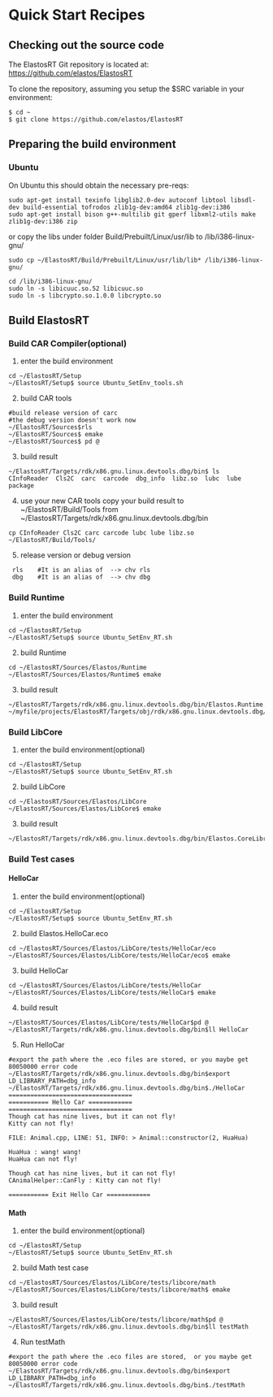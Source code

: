 # Quick Start Recipes

## Checking out the source code

The ElastosRT Git repository is located
at: https://github.com/elastos/ElastosRT

To clone the repository, assuming you setup the $SRC variable
in your environment:
```shell
$ cd ~
$ git clone https://github.com/elastos/ElastosRT
```

## Preparing the build environment

### Ubuntu

On Ubuntu this should obtain the necessary pre-reqs:
```
sudo apt-get install texinfo libglib2.0-dev autoconf libtool libsdl-dev build-essential tofrodos zlib1g-dev:amd64 zlib1g-dev:i386
sudo apt-get install bison g++-multilib git gperf libxml2-utils make zlib1g-dev:i386 zip
```
or
copy the libs under folder Build/Prebuilt/Linux/usr/lib to /lib/i386-linux-gnu/
```
sudo cp ~/ElastosRT/Build/Prebuilt/Linux/usr/lib/lib* /lib/i386-linux-gnu/

cd /lib/i386-linux-gnu/
sudo ln -s libicuuc.so.52 libicuuc.so
sudo ln -s libcrypto.so.1.0.0 libcrypto.so

```

## Build ElastosRT

### Build CAR Compiler(optional)

1. enter the build environment
```
cd ~/ElastosRT/Setup
~/ElastosRT/Setup$ source Ubuntu_SetEnv_tools.sh
```

2. build CAR tools
```
#build release version of carc
#the debug version doesn't work now
~/ElastosRT/Sources$rls
~/ElastosRT/Sources$ emake
~/ElastosRT/Sources$ pd @
```

3. build result
```
~/ElastosRT/Targets/rdk/x86.gnu.linux.devtools.dbg/bin$ ls
CInfoReader  Cls2C  carc  carcode  dbg_info  libz.so  lubc  lube  package
```

4. use your new CAR tools
copy your build result to ~/ElastosRT/Build/Tools
from ~/ElastosRT/Targets/rdk/x86.gnu.linux.devtools.dbg/bin
```
cp CInfoReader Cls2C carc carcode lubc lube libz.so ~/ElastosRT/Build/Tools/
```

5. release version or debug version
```
 rls    #It is an alias of  --> chv rls
 dbg    #It is an alias of  --> chv dbg
```

### Build Runtime

1. enter the build environment
```
cd ~/ElastosRT/Setup
~/ElastosRT/Setup$ source Ubuntu_SetEnv_RT.sh
```

2. build Runtime
```
cd ~/ElastosRT/Sources/Elastos/Runtime
~/ElastosRT/Sources/Elastos/Runtime$ emake
```

3. build result
```
~/ElastosRT/Targets/rdk/x86.gnu.linux.devtools.dbg/bin/Elastos.Runtime.eco
~/myfile/projects/ElastosRT/Targets/obj/rdk/x86.gnu.linux.devtools.dbg/lib/Elastos.Runtime.lib
```

### Build LibCore

1. enter the build environment(optional)
```
cd ~/ElastosRT/Setup
~/ElastosRT/Setup$ source Ubuntu_SetEnv_RT.sh
```

2. build LibCore
```
cd ~/ElastosRT/Sources/Elastos/LibCore
~/ElastosRT/Sources/Elastos/LibCore$ emake
```

3. build result
```
~/ElastosRT/Targets/rdk/x86.gnu.linux.devtools.dbg/bin/Elastos.CoreLibrary.eco
```

### Build Test cases

#### HelloCar

1. enter the build environment(optional)
```
cd ~/ElastosRT/Setup
~/ElastosRT/Setup$ source Ubuntu_SetEnv_RT.sh
```

2. build Elastos.HelloCar.eco
```
cd ~/ElastosRT/Sources/Elastos/LibCore/tests/HelloCar/eco
~/ElastosRT/Sources/Elastos/LibCore/tests/HelloCar/eco$ emake
```

3. build HelloCar
```
cd ~/ElastosRT/Sources/Elastos/LibCore/tests/HelloCar
~/ElastosRT/Sources/Elastos/LibCore/tests/HelloCar$ emake
```

4. build result
```
~/ElastosRT/Sources/Elastos/LibCore/tests/HelloCar$pd @
~/ElastosRT/Targets/rdk/x86.gnu.linux.devtools.dbg/bin$ll HelloCar
```

5. Run HelloCar
```
#export the path where the .eco files are stored, or you maybe get 80050000 error code
~/ElastosRT/Targets/rdk/x86.gnu.linux.devtools.dbg/bin$export LD_LIBRARY_PATH=dbg_info
~/ElastosRT/Targets/rdk/x86.gnu.linux.devtools.dbg/bin$./HelloCar
==================================
=========== Hello Car ============
==================================
Though cat has nine lives, but it can not fly!
Kitty can not fly!

FILE: Animal.cpp, LINE: 51, INFO: > Animal::constructor(2, HuaHua)

HuaHua : wang! wang!
HuaHua can not fly!

Though cat has nine lives, but it can not fly!
CAnimalHelper::CanFly : Kitty can not fly!

=========== Exit Hello Car ============
```

#### Math

1. enter the build environment(optional)
```
cd ~/ElastosRT/Setup
~/ElastosRT/Setup$ source Ubuntu_SetEnv_RT.sh
```

2. build Math test case
```
cd ~/ElastosRT/Sources/Elastos/LibCore/tests/libcore/math
~/ElastosRT/Sources/Elastos/LibCore/tests/libcore/math$ emake
```

3. build result
```
~/ElastosRT/Sources/Elastos/LibCore/tests/libcore/math$pd @
~/ElastosRT/Targets/rdk/x86.gnu.linux.devtools.dbg/bin$ll testMath
```

4. Run testMath
```
#export the path where the .eco files are stored,  or you maybe get 80050000 error code
~/ElastosRT/Targets/rdk/x86.gnu.linux.devtools.dbg/bin$export LD_LIBRARY_PATH=dbg_info
~/ElastosRT/Targets/rdk/x86.gnu.linux.devtools.dbg/bin$./testMath

```
